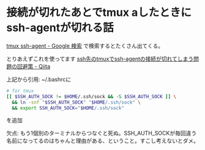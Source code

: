# 接続が切れたあとでtmux aしたときにssh-agentが切れる話

[tmux ssh-agent - Google 検索](https://www.google.co.jp/search?hl=ja&q=tmux+ssh-agent&lr=lang_ja)
で検索するとたくさん出てくる。

とりあえずこれを使ってます
[ssh先のtmuxでssh-agentの接続が切れてしまう問題の回避策 - Qiita](https://qiita.com/yamasaki-masahide/items/cbf57c07ff21b4100056)


上記から引用: ~/.bashrcに
```sh
# for tmux
[[ $SSH_AUTH_SOCK != $HOME/.ssh/sock && -S $SSH_AUTH_SOCK ]] \
  && ln -snf "$SSH_AUTH_SOCK" "$HOME/.ssh/sock" \
  && export SSH_AUTH_SOCK="$HOME/.ssh/sock"
```
を追加

欠点: もう1個別のターミナルからつなぐと死ぬ。SSH_AUTH_SOCKが毎回違う名前になってるのはちゃんと理由がある、ということ。すこし考えないとダメ。
